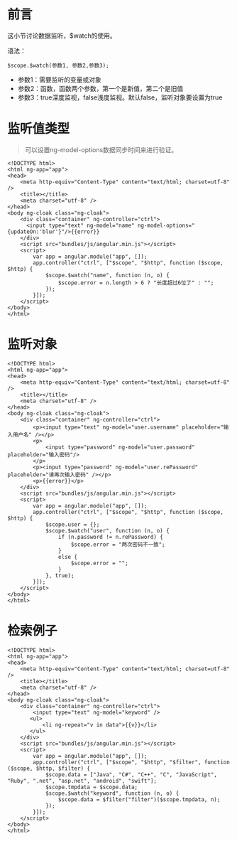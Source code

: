 # 前言

这小节讨论数据监听，$watch的使用。

语法：

	$scope.$watch(参数1, 参数2,参数3);

* 参数1：需要监听的变量或对象
* 参数2：函数，函数两个参数，第一个是新值，第二个是旧值
* 参数3：true深度监视，false浅度监视。默认false，监听对象要设置为true

# 监听值类型

> 可以设置ng-model-options数据同步时间来进行验证。

	<!DOCTYPE html>
	<html ng-app="app">
	<head>
	    <meta http-equiv="Content-Type" content="text/html; charset=utf-8" />
	    <title></title>
	    <meta charset="utf-8" />
	</head>
	<body ng-cloak class="ng-cloak">
	    <div class="container" ng-controller="ctrl">
	      <input type="text" ng-model="name" ng-model-options="{updateOn:'blur'}"/>{{error}}
	    </div>
	    <script src="bundles/js/angular.min.js"></script>
	    <script>
	        var app = angular.module("app", []);
	        app.controller("ctrl", ["$scope", "$http", function ($scope, $http) {
	            $scope.$watch("name", function (n, o) {
	                $scope.error = n.length > 6 ? "长度超过6位了" : "";
	            });
	        }]);
	    </script>
	</body>
	</html>



# 监听对象

	<!DOCTYPE html>
	<html ng-app="app">
	<head>
	    <meta http-equiv="Content-Type" content="text/html; charset=utf-8" />
	    <title></title>
	    <meta charset="utf-8" />
	</head>
	<body ng-cloak class="ng-cloak">
	    <div class="container" ng-controller="ctrl">
	        <p><input type="text" ng-model="user.username" placeholder="输入用户名" /></p>
	        <p>
	            <input type="password" ng-model="user.password" placeholder="输入密码"/>
	        </p>
	        <p><input type="password" ng-model="user.rePassword" placeholder="请再次输入密码" /></p>
	        <p>{{error}}</p>
	    </div>
	    <script src="bundles/js/angular.min.js"></script>
	    <script>
	        var app = angular.module("app", []);
	        app.controller("ctrl", ["$scope", "$http", function ($scope, $http) {
	            $scope.user = {};
	            $scope.$watch("user", function (n, o) {
	                if (n.password != n.rePassword) {
	                    $scope.error = "两次密码不一致";
	                }
	                else {
	                    $scope.error = "";
	                }
	            }, true);
	        }]);
	    </script>
	</body>
	</html>

# 检索例子


	<!DOCTYPE html>
	<html ng-app="app">
	<head>
	    <meta http-equiv="Content-Type" content="text/html; charset=utf-8" />
	    <title></title>
	    <meta charset="utf-8" />
	</head>
	<body ng-cloak class="ng-cloak">
	    <div class="container" ng-controller="ctrl">
	        <input type="text" ng-model="keyword" />
	       <ul>
	           <li ng-repeat="v in data">{{v}}</li>
	       </ul>
	    </div>
	    <script src="bundles/js/angular.min.js"></script>
	    <script>
	        var app = angular.module("app", []);
	        app.controller("ctrl", ["$scope", "$http", "$filter", function ($scope, $http, $filter) {
	            $scope.data = ["Java", "C#", "C++", "C", "JavaScript", "Ruby", ".net", "asp.net", "android", "swift"];
	            $scope.tmpdata = $scope.data;
	            $scope.$watch("keyword", function (n, o) {
	                $scope.data = $filter("filter")($scope.tmpdata, n);
	            });
	        }]);
	    </script>
	</body> 
	</html>
